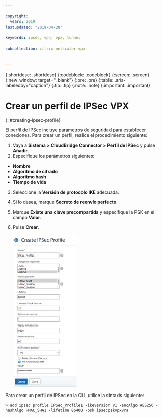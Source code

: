 ```yaml
---

copyright:
  years: 2019
lastupdated: "2019-04-28"

keywords: ipsec, vpn, vpx, tunnel

subcollection: citrix-netscaler-vpx


---
```


{:shortdesc: .shortdesc}
{:codeblock: .codeblock}
{:screen: .screen}
{:new_window: target="_blank"}
{:pre: .pre}
{:table: .aria-labeledby="caption"}
{:tip: .tip}
{:note: .note}
{:important: .important}

# Crear un perfil de IPSec VPX
{: #creating-ipsec-profile}

El perfil de IPSec incluye parámetros de seguridad para establecer conexiones. Para crear un perfil, realice el procedimiento siguiente:

1.	Vaya a **Sistema > CloudBridge Connector > Perfil de IPSec** y pulse **Añadir**.
2.	Especifique los parámetros siguientes:
  *	**Nombre**
  *	**Algoritmo de cifrado**
  *	**Algoritmo hash**
  *	**Tiempo de vida**
3.	Seleccione la **Versión de protocolo IKE** adecuada.
4.	Si lo desea, marque **Secreto de reenvío perfecto**.
5.	Marque **Existe una clave precompartida** y especifique la PSK en el campo **Valor**.
6.	Pulse **Crear**.

    <img src="images/ipsecCreateProfile.png" alt="dibujo" style="width: 200px;"/>

Para crear un perfil de IPSec en la CLI, utilice la sintaxis siguiente:
  
  ```
  > add ipsec profile IPSec_Profile1 -ikeVersion V1 -encAlgo AES256 -hashAlgo HMAC_SHA1 -lifetime 86400 -psk ipsecpskvpxvra
  
  ```
